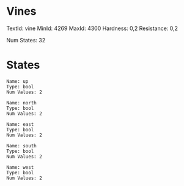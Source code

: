 # Vines
TextId: vine
MinId: 4269
MaxId: 4300
Hardness: 0,2
Resistance: 0,2

Num States: 32
# States
```
Name: up
Type: bool
Num Values: 2

Name: north
Type: bool
Num Values: 2

Name: east
Type: bool
Num Values: 2

Name: south
Type: bool
Num Values: 2

Name: west
Type: bool
Num Values: 2
```